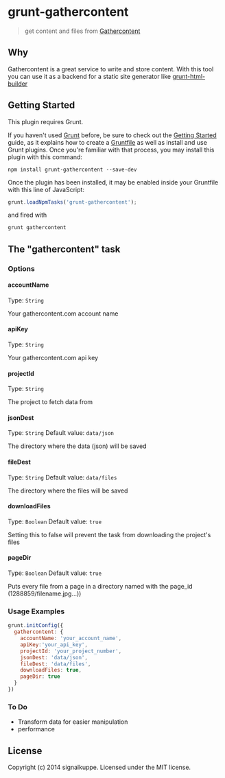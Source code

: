 # grunt-gathercontent

> get content and files from [Gathercontent](https://gathercontent.com/)

## Why
Gathercontent is a great service to write and store content.
With this tool you can use it as a backend for a static site generator like [grunt-html-builder](https://github.com/aaaristo/grunt-html-builder)

## Getting Started
This plugin requires Grunt.

If you haven't used [Grunt](http://gruntjs.com/) before, be sure to check out the [Getting Started](http://gruntjs.com/getting-started) guide, as it explains how to create a [Gruntfile](http://gruntjs.com/sample-gruntfile) as well as install and use Grunt plugins. Once you're familiar with that process, you may install this plugin with this command:

```shell
npm install grunt-gathercontent --save-dev
```

Once the plugin has been installed, it may be enabled inside your Gruntfile with this line of JavaScript:

```js
grunt.loadNpmTasks('grunt-gathercontent');
```
and fired with

```js
grunt gathercontent
```

## The "gathercontent" task

### Options

#### accountName
Type: `String`

Your gathercontent.com account name

#### apiKey
Type: `String`

Your gathercontent.com api key

#### projectId
Type: `String`

The project to fetch data from

#### jsonDest
Type: `String`
Default value: `data/json`

The directory where the data (json) will be saved

#### fileDest
Type: `String`
Default value: `data/files`

The directory where the files will be saved

#### downloadFiles
Type: `Boolean`
Default value: `true`

Setting this to false will prevent the task from downloading the project's files

#### pageDir
Type: `Boolean`
Default value: `true`

Puts every file from a page in a directory named with the page_id (1288859/filename.jpg...))

### Usage Examples

```js
grunt.initConfig({
  gathercontent: {
    accountName: 'your_account_name',
    apiKey:'your_api_key',
    projectId: 'your_project_number',
    jsonDest: 'data/json',
    fileDest: 'data/files',
    downloadFiles: true,
    pageDir: true
  }
})
```

### To Do

- Transform data for easier manipulation
- performance


## License
Copyright (c) 2014 signalkuppe. Licensed under the MIT license.
